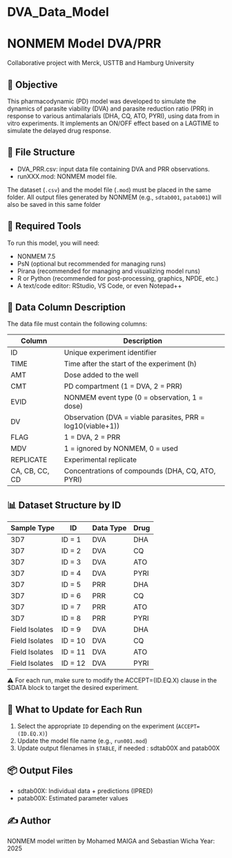 # DVA_Data_Model

NONMEM Model DVA/PRR
=================================
Collaborative project with Merck, USTTB and Hamburg University

🔎 Objective
-----------
This pharmacodynamic (PD) model was developed to simulate the dynamics of parasite viability (DVA) and parasite reduction ratio (PRR) 
in response to various antimalarials (DHA, CQ, ATO, PYRI), using data from in vitro experiments. 
It implements an ON/OFF effect based on a LAGTIME to simulate the delayed drug response.

📂 File Structure
-----------------
- DVA_PRR.csv: input data file containing DVA and PRR observations.
- runXXX.mod: NONMEM model file.


The dataset (`.csv`) and the model file (`.mod`) must be placed in the same folder.
All output files generated by NONMEM (e.g., `sdtab001`, `patab001`) will also be saved in this same folder

🧰 Required Tools
-----------------
To run this model, you will need:

- NONMEM 7.5 
- PsN (optional but recommended for managing runs)
- Pirana (recommended for managing and visualizing model runs)
- R or Python (recommended for post-processing, graphics, NPDE, etc.)
- A text/code editor: RStudio, VS Code, or even Notepad++

🧾 Data Column Description
--------------------------
The data file must contain the following columns:

| Column     | Description                                                  |
|------------|--------------------------------------------------------------|
| ID         | Unique experiment identifier                                 |
| TIME       | Time after the start of the experiment (h)                   |
| AMT        | Dose added to the well                                       |
| CMT        | PD compartment (1 = DVA, 2 = PRR)                            |
| EVID       | NONMEM event type (0 = observation, 1 = dose)                |
| DV         | Observation (DVA = viable parasites, PRR = log10(viable+1)) |
| FLAG       | 1 = DVA, 2 = PRR                                             |
| MDV        | 1 = ignored by NONMEM, 0 = used                              |
| REPLICATE  | Experimental replicate                                       |
| CA, CB, CC, CD | Concentrations of compounds (DHA, CQ, ATO, PYRI)        |


📊 Dataset Structure by ID
--------------------------

| Sample Type     | ID        | Data Type | Drug  |
|------------------|-----------|------------|--------|
| 3D7              | ID = 1    | DVA        | DHA    |
| 3D7              | ID = 2    | DVA        | CQ     |
| 3D7              | ID = 3    | DVA        | ATO    |
| 3D7              | ID = 4    | DVA        | PYRI   |
| 3D7              | ID = 5    | PRR        | DHA    |
| 3D7              | ID = 6    | PRR        | CQ     |
| 3D7              | ID = 7    | PRR        | ATO    |
| 3D7              | ID = 8    | PRR        | PYRI   |
| Field Isolates   | ID = 9    | DVA        | DHA    |
| Field Isolates   | ID = 10   | DVA        | CQ     |
| Field Isolates   | ID = 11   | DVA        | ATO    |
| Field Isolates   | ID = 12   | DVA        | PYRI   |
 

⚠️ For each run, make sure to modify the ACCEPT=(ID.EQ.X) clause in the $DATA block to target the desired experiment.

🔄 What to Update for Each Run
------------------------------
1. Select the appropriate `ID` depending on the experiment (`ACCEPT=(ID.EQ.X)`)
2. Update the model file name (e.g., `run001.mod`)
3. Update output filenames in `$TABLE`, if needed : sdtab00X and patab00X

📦 Output Files
---------------
- sdtab00X: Individual data + predictions (IPRED)
- patab00X: Estimated parameter values

✍️ Author
---------
NONMEM model written by Mohamed MAIGA and Sebastian Wicha
Year: 2025

